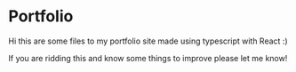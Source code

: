 # Portfolio

Hi this are some files to my portfolio site made using typescript with React :)

If you are ridding this and know some things to improve please let me know!
